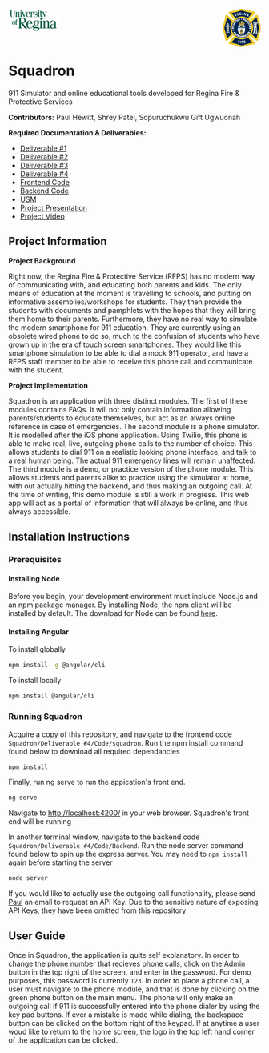 <p>
  <img align="left" src="/uofr_logo.png" alt="U of R logo" width="20%"/>
  <img align="right" src="/rfps_logo.jpeg" alt="RFPS logo" width="15%"/>
</p>

<br/><br/><br/><br/>

# Squadron

911 Simulator and online educational tools developed for Regina Fire & Protective Services
<br/>

**Contributors:** Paul Hewitt, Shrey Patel, Sopuruchukwu Gift Ugwuonah

**Required Documentation & Deliverables:**
* [Deliverable #1](https://github.com/paulhewitt/Squadron/tree/master/Deliverable%20%231)
* [Deliverable #2](https://github.com/paulhewitt/Squadron/tree/master/Deliverable%20%232)
* [Deliverable #3](https://github.com/paulhewitt/Squadron/tree/master/Deliverable%20%233)
* [Deliverable #4]()
* [Frontend Code]()
* [Backend Code]()
* [USM](https://github.com/paulhewitt/Squadron/blob/master/Deliverable%20%233/USM.PNG)
* [Project Presentation]()
* [Project Video]()
      
## Project Information
**Project Background**

Right now, the Regina Fire & Protective Service (RFPS) has no modern way of communicating with, and educating both parents and kids. The only means of education at the moment is travelling to schools, and putting on informative assemblies/workshops for students. They then provide the students with documents and pamphlets with the hopes that they will bring them home to their parents. Furthermore, they have no real way to simulate the modern smartphone for 911 education. They are currently using an obsolete wired phone to do so, much to the confusion of students who have grown up in the era of touch screen smartphones. They would like this smartphone simulation to be able to dial a mock 911 operator, and have a RFPS staff member to be able to receive this phone call and communicate with the student.

**Project Implementation**

Squadron is an application with three distinct modules. The first of these modules contains FAQs. It will not only contain information allowing parents/students to educate themselves, but act as an always online reference in case of emergencies. The second module is a phone simulator. It is modelled after the iOS phone application. Using Twilio, this phone is able to make real, live, outgoing phone calls to the number of choice. This allows students to dial 911 on a realistic looking phone interface, and talk to a real human being. The actual 911 emergency lines will remain unaffected. The third module is a demo, or practice version of the phone module. This allows students and parents alike to practice using the simulator at home, with out actually hitting the backend, and thus making an outgoing call. At the time of writing, this demo module is still a work in progress. This web app will act as a portal of information that will always be online, and thus always accessible.

## Installation Instructions

### Prerequisites
#### Installing Node

Before you begin, your development environment must include Node.js and an npm package manager. By installing Node, the npm client will be installed by default. The download for Node can be found [here](https://nodejs.org/en/).

#### Installing Angular

To install globally
```bash
npm install -g @angular/cli
```

To install locally
```bash
npm install @angular/cli
```

### Running Squadron

Acquire a copy of this repository, and navigate to the frontend code `Squadron/Deliverable #4/Code/squadron`. Run the npm install command found below to download all required dependancies
```bash
npm install
```

Finally, run ng serve to run the appication's front end.
```bash
ng serve
```

Navigate to [http://localhost:4200/](http://localhost:4200/) in your web browser. Squadron's front end will be running

In another terminal window, navigate to the backend code `Squadron/Deliverable #4/Code/Backend`. Run the node server command found below to spin up the express server. You may need to `npm install` again before starting the server
```bash
node server
```

If you would like to actually use the outgoing call functionality, please send [Paul](mailto:paul@hewitt.dev?subject=SquadronAPI) an email to request an API Key. Due to the sensitive nature of exposing API Keys, they have been omitted from this repository 

## User Guide

Once in Squadron, the application is quite self explanatory. In order to change the phone number that recieves phone calls, click on the Admin button in the top right of the screen, and enter in the password. For demo purposes, this password is currently `123`. In order to place a phone call, a user must navigate to the phone module, and that is done by clicking on the green phone button on the main menu. The phone will only make an outgoing call if 911 is successfully entered into the phone dialer by using the key pad buttons. If ever a mistake is made while dialing, the backspace button can be clicked on the bottom right of the keypad. If at anytime a user woud like to return to the home screen, the logo in the top left hand corner of the application can be clicked.
